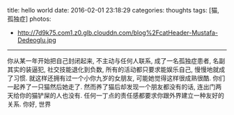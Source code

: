 title: hello world
date: 2016-02-01 23:18:29
categories: thoughts
tags: [猫, 孤独症]
photos:
- http://7d9k75.com1.z0.glb.clouddn.com/blog%2FcatHeader-Mustafa-Dedeoglu.jpg
---
你从某一年开始把自己封闭起来, 不主动与任何人联系, 成了一名孤独症患者, 名副其实的装逼犯, 社交技能退化到负数, 所有的活动都只要求能娱乐自己, 慢慢地就成了习惯. 
就这样还拥有过一个小你九岁的女朋友, 可能她觉得这样很成熟很酷. 你们一起养了一只猫然后她走了. 
然而养了猫后却发现一个朋友都没有的话, 连出门两天给你的猫铲屎的人也没有. 
任何一丁点的责任感都要求你跟外界建立一种友好的关系.
你好, 世界